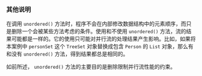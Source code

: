 ### 其他说明

在调用 `unordered()` 方法时，程序不会在内部修改数据结构中的元素顺序，而只是删除一个会被某些方法考虑的条件。使用和不使用 `unordered()` 方法，流的结果可能都是一样的。它的使用只可能对并行流的处理结果产生影响。比如，如果将本案例中 `personSet` 这个 `TreeSet` 对象替换成包含 `Person` 的 `List` 对象，那么有和没有 `unordered()` 方法，得到结果都总是相同的。

如前所述， `unordered()` 方法的主要目的是删除限制并行流性能的约束。


